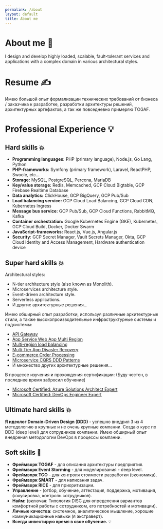 ```yaml
---
permalink: /about
layout: default
title: About me
---
```


# About me 💭

[comment]: <> (Меня завут Владислав, я родами из Воронежа...)

I design and develop highly loaded, scalable, fault-tolerant services and applications with a complex domain in
various architectural styles.

[comment]: <> (Занимаюсь проектированием и разработкой высоко нагруженных, масштабируемых, отказоустойчивых сервисов и приложений со)
[comment]: <> (сложной доменной областью в различных архитектурных стилях.)

[comment]: <> (# Summary 📄)

# Resume ✍

Имею большой опыт формализации технических требований от бизнеса / заказчика к разработке, разработки архитектуры
решений, архитектурных артефактов, а так же повседневно примеряю TOGAF.

[comment]: <> (> **The Open Group Architecture Framework)

[comment]: <> (> &#40;[TOGAF]&#40;https://en.wikipedia.org/wiki/The_Open_Group_Architecture_Framework&#41;&#41;** - )

[comment]: <> (> методология/библиотечный метод описания/подход &#40;framework&#41; для описания архитектуры предприятия, который предлагает)

[comment]: <> (> подход для проектирования, планирования, внедрения IT-архитектуры предприятия и управления ей.)

# Professional Experience 💡

## Hard skills 💥

- **Programming languages:** PHP (primary language), Node.js, Go Lang, Python
- **PHP-frameworks:** Symfony (primary framework), Laravel, ReactPHP, Swoole, etc...
- **Storage:** MySQL, PostgreSQL, Percona, MariaDB
- **Key/value storage:** Redis, Memcached, GCP Cloud Bigtable, GCP Firebase Realtime Database
- **Data analytics:** ClickHouse, GCP BigQuery, GCP Pub/Sub
- **Load balancing service:** GCP Cloud Load Balancing, GCP Cloud CDN, Kubernetes Ingress
- **Message bus service:** GCP Pub/Sub, GCP Cloud Functions, RabbitMQ, Kafka
- **Container orchestration:** Google Kubernetes Engine (GKE), Kubernetes, GCP Cloud Build, Docker, Docker Swarm
- **JavaScript-frameworks:** React.js, Vue.js, Angular.js
- **Security:** GCP Secret Manager, Vault Secrets Manager, Okta, GCP Cloud Identity and Access Management, Hardware
  authentication device

## Super hard skills 💥

Architectural styles:

- N-tier architecture style (also known as Monolith).
- Microservices architecture style.
- Event-driven architecture style.
- Serverless applications.
- И другие архитектурные решения...

Имею обширный опыт разработки, используя различные архитектурные стили, а также высокопроизводительные инфраструктурные
системы и подсистемы:

- [API Gateway](https://docs.microsoft.com/en-us/azure/architecture/microservices/design/gateway)
- [App Service Web App Multi Region](https://docs.microsoft.com/en-us/azure/architecture/reference-architectures/app-service-web-app/multi-region)
- [Multi-region load balancing](https://docs.microsoft.com/en-us/azure/architecture/high-availability/reference-architecture-traffic-manager-application-gateway)
- [Multi Tier App Disaster Recovery](https://docs.microsoft.com/en-us/azure/architecture/example-scenario/infrastructure/multi-tier-app-disaster-recovery)
- [E-commerce Order Processing](https://docs.microsoft.com/en-us/azure/architecture/example-scenario/data/ecommerce-order-processing)
- [Microservice CQRS DDD Patterns](https://docs.microsoft.com/ru-ru/dotnet/architecture/microservices/microservice-ddd-cqrs-patterns/apply-simplified-microservice-cqrs-ddd-patterns)
- И множество других архитектурные решения...

В процессе изучения и прохождения сертификации:
(Буду честен, в последнее время забросил обучение)

- [Microsoft Certified: Azure Solutions Architect Expert](https://docs.microsoft.com/ru-ru/learn/certifications/azure-solutions-architect/)
- [Microsoft Certified: DevOps Engineer Expert](https://docs.microsoft.com/ru-ru/learn/certifications/devops-engineer/)

## Ultimate hard skills 💥

**Я идеолог Domain-Driven Design (DDD)** - успешно внедрил 3 из 4 методологию  в крупные и не очень крупные компании.
Создаю курс по DDD (deep level) для сотрудников компании.
Имею обширный опыт внедрения методологии DevOps в процессы компании.

## Soft skills 🧠

- **Фреймворк TOGAF** - для описания архитектуры предприятия.
- **Фреймворк Event Storming** - для моделирования - deep level.
- **Фреймворк TCO** - для контроля стоимости разработки (экономика).
- **Фреймворк SMART** - для написания задач.
- **Фреймворк RICE** - для приоритизации.
- **Управление** - (отбор, обучение, аттестация, поддержка, мотивация, фокусировка, контроль сотрудников).
- **Найм:** (включая: Типология DISC для определения вариантов комфортной работы с сотрудником, его потребностей и
  мотивации).
- **Личные качества:** системное, аналитическое мышление, хорошие коммуникационные навыки (я экстраверт).
- **Всегда инвестирую время в свое обучение.** 💡

[comment]: <> (# Contact me 📧)

[comment]: <> (- **Vladislav Soprun**)

[comment]: <> (- **Website:** [soprun.com]&#40;https://soprun.com&#41;)

[comment]: <> (- **E-mail:** [{{ site.email }}]&#40;mailto:{{ site.email }}&#41;)

[comment]: <> (- **PGP fingerprint:** `{{ site.gpg.short }}`)

[comment]: <> (- **PGP Public Key:** available [here]&#40;{{ site.gpg.file }}&#41; and on the [MIT key server]&#40;{{ site.gpg.mit_key_server }}&#41;.)

[comment]: <> (  🔐)

[comment]: <> ([linkedin profile]&#40;LinkedIn profile&#41;)
[comment]: <> ([http://github.com/soprun]&#40;Open Source Contributions&#41;)
[comment]: <> (## Education & Work experience 🏫)
[comment]: <> (# Employment History &#40;Опыт работы&#41;)